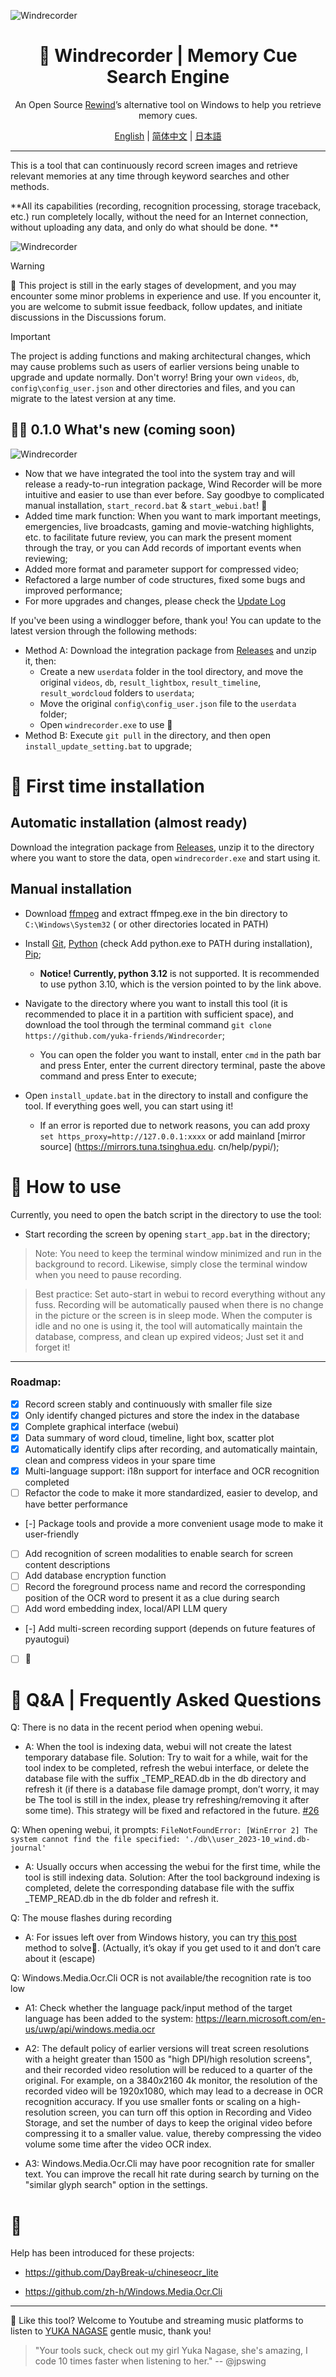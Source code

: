 ![Windrecorder](https://github.com/yuka-friends/Windrecorder/blob/main/__assets__/product-header-en.jpg)
<h1 align="center"> 🦝 Windrecorder | Memory Cue Search Engine</h1>
<p align="center"> An Open Source <a href="https://www.rewind.ai/">Rewind</a>’s alternative tool on Windows to help you retrieve memory cues.</p>

<p align="center"> <a href="https://github.com/yuka-friends/Windrecorder/blob/main/__assets__/README-en.md">English</a>  | <a href="https://github.com/yuka-friends/Windrecorder/blob/main/README.md">简体中文</a> | <a href="https://github.com/yuka-friends/Windrecorder/blob/main/__assets__/README-ja.md">日本語</a> </p>

---

This is a tool that can continuously record screen images and retrieve relevant memories at any time through keyword searches and other methods.

**All its capabilities (recording, recognition processing, storage traceback, etc.) run completely locally, without the need for an Internet connection, without uploading any data, and only do what should be done. **

![Windrecorder](https://github.com/yuka-friends/Windrecorder/blob/main/__assets__/product-preview-cn.jpg)

> [!WARNING]
> 🤯 This project is still in the early stages of development, and you may encounter some minor problems in experience and use. If you encounter it, you are welcome to submit issue feedback, follow updates, and initiate discussions in the Discussions forum.

> [!IMPORTANT]
> The project is adding functions and making architectural changes, which may cause problems such as users of earlier versions being unable to upgrade and update normally.
> Don't worry! Bring your own `videos`, `db`, `config\config_user.json` and other directories and files, and you can migrate to the latest version at any time.

## 🦝🎉 0.1.0 What's new (coming soon)

![Windrecorder](https://github.com/yuka-friends/Windrecorder/blob/main/__assets__/product-update-0.1.0.jpg)

- Now that we have integrated the tool into the system tray and will release a ready-to-run integration package, Wind Recorder will be more intuitive and easier to use than ever before. Say goodbye to complicated manual installation, `start_record.bat` & `start_webui.bat`! 👋
- Added time mark function: When you want to mark important meetings, emergencies, live broadcasts, gaming and movie-watching highlights, etc. to facilitate future review, you can mark the present moment through the tray, or you can Add records of important events when reviewing;
- Added more format and parameter support for compressed video;
- Refactored a large number of code structures, fixed some bugs and improved performance;
- For more upgrades and changes, please check the [Update Log](https://github.com/yuka-friends/Windrecorder/blob/main/CHANGELOG.md)


If you've been using a windlogger before, thank you! You can update to the latest version through the following methods:

- Method A: Download the integration package from [Releases](https://github.com/yuka-friends/Windrecorder/releases) and unzip it, then:
     - Create a new `userdata` folder in the tool directory, and move the original `videos`, `db`, `result_lightbox`, `result_timeline`, `result_wordcloud` folders to `userdata`;
     - Move the original `config\config_user.json` file to the `userdata` folder;
     - Open `windrecorder.exe` to use 🎉
- Method B: Execute `git pull` in the directory, and then open `install_update_setting.bat` to upgrade;


# 🦝 First time installation

## Automatic installation (almost ready)

Download the integration package from [Releases](https://github.com/yuka-friends/Windrecorder/releases), unzip it to the directory where you want to store the data, open `windrecorder.exe` and start using it.


## Manual installation

- Download [ffmpeg](https://www.gyan.dev/ffmpeg/builds/ffmpeg-release-essentials.zip) and extract ffmpeg.exe in the bin directory to `C:\Windows\System32` ( or other directories located in PATH)

- Install [Git](https://git-scm.com/downloads), [Python](https://www.python.org/ftp/python/3.10.11/python-3.10.11-amd64.exe ) (check Add python.exe to PATH during installation), [Pip](https://pip.pypa.io/en/stable/installation/);
     - **Notice! Currently, python 3.12** is not supported. It is recommended to use python 3.10, which is the version pointed to by the link above.

- Navigate to the directory where you want to install this tool (it is recommended to place it in a partition with sufficient space), and download the tool through the terminal command `git clone https://github.com/yuka-friends/Windrecorder`;

     - You can open the folder you want to install, enter `cmd` in the path bar and press Enter, enter the current directory terminal, paste the above command and press Enter to execute;

- Open `install_update.bat` in the directory to install and configure the tool. If everything goes well, you can start using it!

     - If an error is reported due to network reasons, you can add proxy `set https_proxy=http://127.0.0.1:xxxx` or add mainland [mirror source] (https://mirrors.tuna.tsinghua.edu. cn/help/pypi/);


# 🦝 How to use

Currently, you need to open the batch script in the directory to use the tool:

- Start recording the screen by opening `start_app.bat` in the directory;

> Note: You need to keep the terminal window minimized and run in the background to record. Likewise, simply close the terminal window when you need to pause recording.

> Best practice: Set auto-start in webui to record everything without any fuss. Recording will be automatically paused when there is no change in the picture or the screen is in sleep mode. When the computer is idle and no one is using it, the tool will automatically maintain the database, compress, and clean up expired videos; Just set it and forget it!

---
### Roadmap:
- [x] Record screen stably and continuously with smaller file size
- [x] Only identify changed pictures and store the index in the database
- [x] Complete graphical interface (webui)
- [x] Data summary of word cloud, timeline, light box, scatter plot
- [x] Automatically identify clips after recording, and automatically maintain, clean and compress videos in your spare time
- [x] Multi-language support: i18n support for interface and OCR recognition completed
- [ ] Refactor the code to make it more standardized, easier to develop, and have better performance
- [-] Package tools and provide a more convenient usage mode to make it user-friendly
- [ ] Add recognition of screen modalities to enable search for screen content descriptions
- [ ] Add database encryption function
- [ ] Record the foreground process name and record the corresponding position of the OCR word to present it as a clue during search
- [ ] Add word embedding index, local/API LLM query
- [-] Add multi-screen recording support (depends on future features of pyautogui)
- [ ] 🤔


# 🦝 Q&A | Frequently Asked Questions
Q: There is no data in the recent period when opening webui.

- A: When the tool is indexing data, webui will not create the latest temporary database file.
Solution: Try to wait for a while, wait for the tool index to be completed, refresh the webui interface, or delete the database file with the suffix _TEMP_READ.db in the db directory and refresh it (if there is a database file damage prompt, don’t worry, it may be The tool is still in the index, please try refreshing/removing it after some time). This strategy will be fixed and refactored in the future. [#26](https://github.com/yuka-friends/Windrecorder/issues/26)

Q: When opening webui, it prompts: `FileNotFoundError: [WinError 2] The system cannot find the file specified: './db\\user_2023-10_wind.db-journal'`

- A: Usually occurs when accessing the webui for the first time, while the tool is still indexing data.
Solution: After the tool background indexing is completed, delete the corresponding database file with the suffix _TEMP_READ.db in the db folder and refresh it.

Q: The mouse flashes during recording

- A: For issues left over from Windows history, you can try [this post](https://stackoverflow.com/questions/34023630/how-to-avoid-mouse-pointer-flicker-when-capture-a-window-by-ffmpeg ) method to solve🤔. (Actually, it’s okay if you get used to it and don’t care about it (escape)

Q: Windows.Media.Ocr.Cli OCR is not available/the recognition rate is too low

- A1: Check whether the language pack/input method of the target language has been added to the system: https://learn.microsoft.com/en-us/uwp/api/windows.media.ocr

- A2: The default policy of earlier versions will treat screen resolutions with a height greater than 1500 as "high DPI/high resolution screens", and their recorded video resolution will be reduced to a quarter of the original. For example, on a 3840x2160 4k monitor, the resolution of the recorded video will be 1920x1080, which may lead to a decrease in OCR recognition accuracy. If you use smaller fonts or scaling on a high-resolution screen, you can turn off this option in Recording and Video Storage, and set the number of days to keep the original video before compressing it to a smaller value. value, thereby compressing the video volume some time after the video OCR index.

- A3: Windows.Media.Ocr.Cli may have poor recognition rate for smaller text. You can improve the recall hit rate during search by turning on the "similar glyph search" option in the settings.

# 🧡
Help has been introduced for these projects:

- https://github.com/DayBreak-u/chineseocr_lite

- https://github.com/zh-h/Windows.Media.Ocr.Cli


---

🧡 Like this tool? Welcome to Youtube and streaming music platforms to listen to [YUKA NAGASE](https://www.youtube.com/channel/UCf-PcSHzYAtfcoiBr5C9DZA) gentle music, thank you!

> "Your tools suck, check out my girl Yuka Nagase, she's amazing, I code 10 times faster when listening to her." -- @jpswing